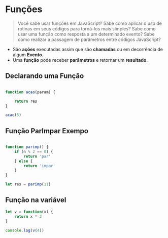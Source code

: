 # Funções

>Você sabe usar funções em JavaScript? Sabe como aplicar o uso de rotinas em seus códigos para torná-los mais simples? Sabe como usar uma função como resposta a um determinado evento? Sabe como realizar a passagem de parâmetros entre códigos JavaScript?

* São **ações** executadas assim que são **chamadas** ou em decorrência de algum **Evento**.
* Uma **função** pode receber **parâmetros** e retornar um **resultado**.

## Declarando uma Função

~~~javascript

function acao(param) {

    return res
}

acao(5)

~~~

## Função ParImpar Exempo

~~~javascript

function parimp() {
    if (n % 2 == 0) {
        return 'par'
    } else {
        return 'impar'
    }
}

let res = parimp(11)

~~~

## Função na variável

~~~javascript
let v = function(x) {
    return x * 2
}

console.log(v(4))
~~~
